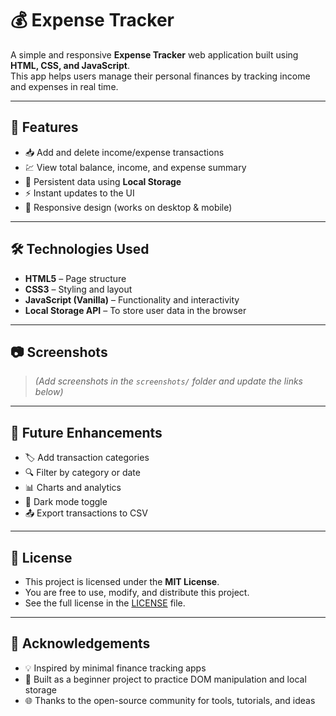 # 💰 Expense Tracker

A simple and responsive **Expense Tracker** web application built using **HTML, CSS, and JavaScript**.  
This app helps users manage their personal finances by tracking income and expenses in real time.

---

## 🌟 Features

- 📥 Add and delete income/expense transactions  
- 💹 View total balance, income, and expense summary  
- 💾 Persistent data using **Local Storage**  
- ⚡ Instant updates to the UI  
- 📱 Responsive design (works on desktop & mobile)

---

## 🛠️ Technologies Used

- **HTML5** – Page structure  
- **CSS3** – Styling and layout  
- **JavaScript (Vanilla)** – Functionality and interactivity  
- **Local Storage API** – To store user data in the browser

---

## 📷 Screenshots

> *(Add screenshots in the `screenshots/` folder and update the links below)*

<!-- Example screenshot link -->
<!-- ![Expense Tracker Screenshot](screenshots/screenshot1.png) -->

---

## 📌 Future Enhancements

- 🏷️ Add transaction categories  
- 🔍 Filter by category or date  
- 📊 Charts and analytics  
- 🌙 Dark mode toggle  
- 📤 Export transactions to CSV
  
---

## 📄 License

- This project is licensed under the **MIT License**.  
- You are free to use, modify, and distribute this project.  
- See the full license in the [LICENSE](LICENSE) file.

---

## 🙏 Acknowledgements

- 💡 Inspired by minimal finance tracking apps  
- 🧰 Built as a beginner project to practice DOM manipulation and local storage  
- 🌐 Thanks to the open-source community for tools, tutorials, and ideas  
